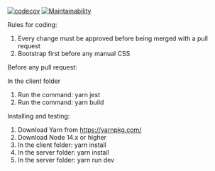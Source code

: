 [![codecov](https://codecov.io/gh/Ninja-Prep/ninja-prep/branch/master/graph/badge.svg?token=TWBKFMYTP2)](https://codecov.io/gh/Ninja-Prep/ninja-prep)
[![Maintainability](https://api.codeclimate.com/v1/badges/81d7035c96f922d19757/maintainability)](https://codeclimate.com/repos/5f041aed5b7e8e01b500dce2/maintainability)

Rules for coding:

1. Every change must be approved before being merged with a pull request
2. Bootstrap first before any manual CSS

Before any pull request:

In the client folder

1. Run the command: yarn jest
2. Run the command: yarn build

Installing and testing:

1. Download Yarn from https://yarnpkg.com/
2. Download Node 14.x or higher
3. In the client folder: yarn install
4. In the server folder: yarn install
5. In the server folder: yarn run dev
